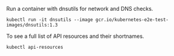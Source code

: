 Run a container with dnsutils for network and DNS checks.
```
kubectl run -it dnsutils --image gcr.io/kubernetes-e2e-test-images/dnsutils:1.3
```
To see a full list of API resources and their shortnames.
```
kubectl api-resources
```
